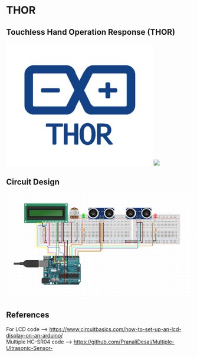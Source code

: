 # THOR
## Touchless Hand Operation Response (THOR)
<p align="left">
  <img width="400" src="/images/logo.png"><img width="400" src="/images/sample.gif">
</p>

## Circuit Design

<p align="left">
  <img width="800" src="/images/circuit.png">
</p>

## References

For LCD code --> https://www.circuitbasics.com/how-to-set-up-an-lcd-display-on-an-arduino/ <br />
Multiple HC-SR04 code --> https://github.com/PranaliDesai/Multiple-Ultrasonic-Sensor-
